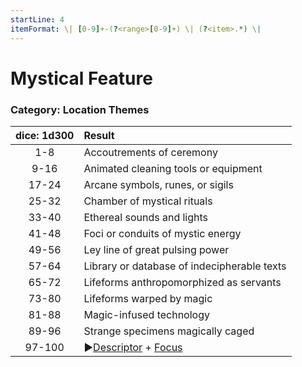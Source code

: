 ```yaml
---
startLine: 4
itemFormat: \| [0-9]+-(?<range>[0-9]+) \| (?<item>.*) \|
---
```

# Mystical Feature
### Category: Location Themes

| dice: 1d300 | Result |
|:----:|:-------|
| 1-8 | Accoutrements of ceremony |
| 9-16 | Animated cleaning tools or equipment |
| 17-24 | Arcane symbols, runes, or sigils |
| 25-32 | Chamber of mystical rituals |
| 33-40 | Ethereal sounds and lights |
| 41-48 | Foci or conduits of mystic energy |
| 49-56 | Ley line of great pulsing power |
| 57-64 | Library or database of indecipherable texts |
| 65-72 | Lifeforms anthropomorphized as servants |
| 73-80 | Lifeforms warped by magic |
| 81-88 | Magic-infused technology |
| 89-96 | Strange specimens magically caged |
| 97-100 | ▶[Descriptor](Core_Descriptor.md) + [Focus](Core_Focus.md) |
